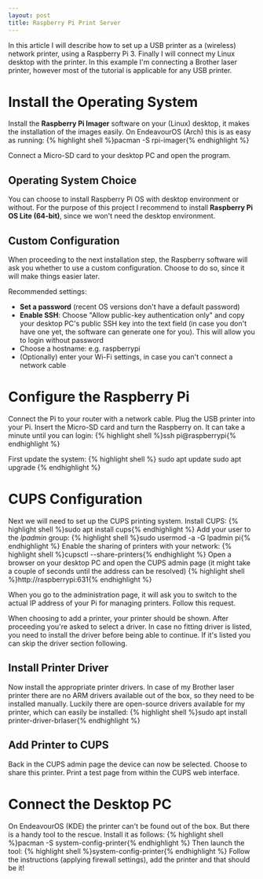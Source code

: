 ```yaml
---
layout: post
title: Raspberry Pi Print Server
---
```

In this article I will describe how to set up a USB printer as a (wireless) network printer, using a Raspberry Pi 3. Finally I will connect my Linux desktop with the printer. In this example I'm connecting a Brother laser printer, however most of the tutorial is applicable for any USB printer.

# Install the Operating System
Install the **Raspberry Pi Imager** software on your (Linux) desktop, it makes the installation of the images easily. On EndeavourOS (Arch) this is as easy as running:
{% highlight shell %}pacman -S rpi-imager{% endhighlight %}

Connect a Micro-SD card to your desktop PC and open the program.

## Operating System Choice
You can choose to install Raspberry Pi OS with desktop environment or without.
For the purpose of this project I recommend to install **Raspberry Pi OS Lite (64-bit)**, since we won't need the desktop environment.

## Custom Configuration
When proceeding to the next installation step, the Raspberry software will ask you whether to use a custom configuration. Choose to do so, since it will make things easier later.

Recommended settings:
* **Set a password** (recent OS versions don't have a default password)
* **Enable SSH**: Choose "Allow public-key authentication only" and copy your desktop PC's public SSH key into the text field (in case you don't have one yet, the software can generate one for you). This will allow you to login without password
* Choose a hostname: e.g. raspberrypi
* (Optionally) enter your Wi-Fi settings, in case you can't connect a network cable

# Configure the Raspberry Pi
Connect the Pi to your router with a network cable. Plug the USB printer into your Pi. Insert the Micro-SD card and turn the Raspberry on. It can take a minute until you can login:
{% highlight shell %}ssh pi@raspberrypi{% endhighlight %}

First update the system:
{% highlight shell %}
sudo apt update
sudo apt upgrade
{% endhighlight %}


# CUPS Configuration
Next we will need to set up the CUPS printing system.
Install CUPS:
{% highlight shell %}sudo apt install cups{% endhighlight %}
Add your user to the *lpadmin* group:
{% highlight shell %}sudo usermod -a -G lpadmin pi{% endhighlight %}
Enable the sharing of printers with your network:
{% highlight shell %}cupsctl --share-printers{% endhighlight %}
Open a browser on your desktop PC and open the CUPS admin page (it might take a couple of seconds until the address can be resolved)
{% highlight shell %}http://raspberrypi:631{% endhighlight %}

When you go to the administration page, it will ask you to switch to the actual IP address of your Pi for managing printers. Follow this request.

When choosing to add a printer, your printer should be shown. After proceeding you're asked to select a driver. In case no fitting driver is listed, you need to install the driver before being able to continue. If it's listed you can skip the driver section following.

## Install Printer Driver
Now install the appropriate printer drivers. In case of my Brother laser printer there are no ARM drivers available out of the box, so they need to be installed manually. Luckily there are open-source drivers available for my printer, which can easily be installed:
{% highlight shell %}sudo apt install printer-driver-brlaser{% endhighlight %}

## Add Printer to CUPS
Back in the CUPS admin page the device can now be selected. Choose to share this printer. Print a test page from within the CUPS web interface.

# Connect the Desktop PC
On EndeavourOS (KDE) the printer can't be found out of the box. But there is a handy tool to the rescue. Install it as follows:
{% highlight shell %}pacman -S system-config-printer{% endhighlight %}
Then launch the tool:
{% highlight shell %}system-config-printer{% endhighlight %}
Follow the instructions (applying firewall settings), add the printer and that should be it!
